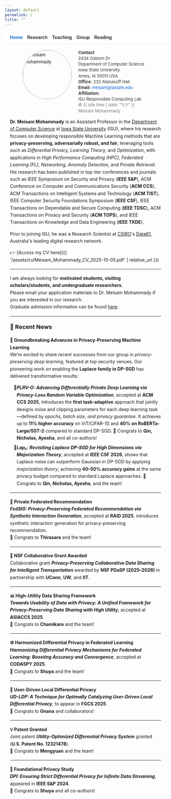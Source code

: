 ```yaml
---
layout: default
permalink: /
title: ""
---
```


<!-- Hide Cayman header & set layout width -->
<style>
.page-header{display:none!important}
.page-header .project-name,.page-header .project-tagline,.page-header .btn{display:none!important}
footer.site-footer { display: none !important; }

.main-wrapper{display:flex;flex-wrap:wrap;justify-content:space-between;max-width:950px;margin:0 auto;padding:0 1rem}
.left-col{flex:1 1 620px;min-width:320px;line-height:1.65}
.right-col{flex:0 0 250px;font-size:14px;color:#333;margin-top:1rem}
.right-col h3{margin-top:0.5rem;font-size:15px;font-weight:700;border-bottom:1px solid #eee;padding-bottom:0.2rem}
.right-col p{margin:0.3rem 0}
.right-col a{color:#0366d6;text-decoration:none}
.right-col a:hover{text-decoration:underline}

.topnav{position:sticky;top:0;z-index:20;display:flex;gap:14px;align-items:center;padding:.6rem 1rem;background:#fff;border-bottom:1px solid #e5e5e5}
.topnav a{text-decoration:none;font-weight:600;color:#1f2328}
.topnav a:hover{text-decoration:underline}
.topnav .active{color:#0366d6}

@media (max-width:720px){
  .main-wrapper{flex-direction:column}
  .right-col{margin-top:2rem}
}
</style>

<nav class="topnav">
  <a class="active" href="/">Home</a>
  <a href="/research/">Research</a>
  <a href="/teaching/">Teaching</a>
  <a href="/group/">Group</a>
  <a href="/blog/">Reading</a>
</nav>

<div class="main-wrapper">

  <!-- LEFT COLUMN: Bio + News -->
  <div class="left-col">


<!-- Hide Cayman header & set layout width -->
<style>
.page-header{display:none!important}.page-header .project-name,.page-header .project-tagline,.page-header .btn{display:none!important}
footer.site-footer { display: none !important; }
.main-content{max-width:860px;margin:0 auto;padding:0 1rem!important;line-height:1.65}
.main-content,.main-content *{overflow-wrap:anywhere}
.topnav{position:sticky;top:0;z-index:20;display:flex;gap:14px;align-items:center;padding:.6rem 1rem;background:#fff;border-bottom:1px solid #e5e5e5}
.topnav a{text-decoration:none;font-weight:600;color:#1f2328}
.topnav a:hover{text-decoration:underline}
.topnav .active{color:#0366d6}
.small-text{font-size:14px;line-height:1.6;margin-top:0}
.small-text h2{font-size:18px;margin-top:1.1em}
.small-text hr{margin:1.2em 0}
.sublist{list-style:none;padding-left:0;margin:.35rem 0 0}
.sublist li{position:relative;padding-left:1.3rem;margin:.45rem 0}
.sublist li::before{content:"🔹";position:absolute;left:0;top:.15rem}
@media (max-width:640px){.small-text{font-size:15px;line-height:1.7}}
</style>

<div class="small-text" markdown="1">
<!-- === Profile Image + Compact Contact Aligned Right === -->
<div style="display:flex;justify-content:center;align-items:flex-start;gap:1.2rem;flex-wrap:wrap;margin-top:1.2rem;">

  <!-- LEFT: Portrait -->
  <div style="flex:0 0 auto;">
    <img src="{{ '/meisam.png?v=1' | relative_url }}" alt="Meisam Mohammady"
         style="width:150px;height:150px;border-radius:50%;object-fit:cover;border:3px solid #e5e5e5;">
  </div>

  <!-- RIGHT: Compact Contact Box -->
  <div style="flex:0 0 auto;font-size:13px;line-height:1.4;color:#333;text-align:left;max-width:220px;">
    <strong>Contact</strong><br>
    2434 Osborn Dr<br>
    Department of Computer Science<br>
    Iowa State University<br>
    Ames, IA 50011 USA<br>
    <strong>Office:</strong> 232 Atanasoff Hall<br>
    <strong>Email:</strong> <a href="mailto:meisam@iastate.edu" style="color:#0366d6;text-decoration:none;">meisam@iastate.edu</a><br>
    <strong>Affiliation:</strong><br>
    ISU Responsible Computing Lab<br>
    <span style="color:#777;">© {{ site.time | date: "%Y" }} Meisam Mohammady</span>
  </div>

</div>

**Dr. Meisam Mohammady** is an Assistant Professor in the [Department of Computer Science](https://www.cs.iastate.edu) at [Iowa State University](https://www.iastate.edu) (ISU), where his research focuses on developing responsible Machine Learning methods that are **privacy-preserving, adversarially robust, and fair**, leveraging tools such as *Differential Privacy, Learning Theory,* and *Optimization*, with applications in *High Performance Computing (HPC), Federated Learning (FL), Networking, Anomaly Detection,* and *Private Retrieval*. His research has been published in top-tier conferences and journals such as IEEE Symposium on Security and Privacy (**IEEE S&P**), ACM Conference on Computer and Communications Security (**ACM CCS**), ACM Transactions on Intelligent Systems and Technology (**ACM TIST**), IEEE Computer Security Foundations Symposium (**IEEE CSF**), IEEE Transactions on Dependable and Secure Computing (**IEEE TDSC**), ACM Transactions on Privacy and Security (**ACM TOPS**), and IEEE Transactions on Knowledge and Data Engineering (**IEEE TKDE**).

Prior to joining ISU, he was a Research Scientist at [CSIRO](https://www.csiro.au/en/)'s [Data61](https://data61.csiro.au/), Australia's leading digital research network.

👉 [Access my CV here]({{ '/assets/cv/Meisam_Mohammady_CV_2025-10-05.pdf' | relative_url }})


---
I am always looking for **motivated students, visiting scholars/students, and undergraduate researchers**.  
Please email your application materials to Dr. Meisam Mohammady if you are interested in our research.  
Graduate admission information can be found [here](https://www.cs.iastate.edu/computer-science-graduate-admissions).

---

## 🧭 Recent News

**🧪 Groundbreaking Advances in Privacy-Preserving Machine Learning**  
We’re excited to share recent successes from our group in *privacy-preserving deep learning*, featured at top security venues. Our pioneering work on enabling the **Laplace family in DP-SGD** has delivered transformative results:

<ul style="list-style-type:'🔹'; margin-left:1.5em; padding-left:0; margin-top:0.35em;">
  <li style="margin-bottom:0.5em;">
    <em><strong>PLRV-O: Advancing Differentially Private Deep Learning via Privacy-Loss Random Variable Optimization</strong></em>, accepted at <strong>ACM CCS 2025</strong>, introduces the <strong>first task-adaptive</strong> approach that jointly designs noise and clipping parameters for each deep learning task—defined by <em>epochs, batch size, and privacy guarantee</em>. It achieves up to <strong>11% higher accuracy</strong> on ViT/CIFAR-10 and <strong>40% on RoBERTa-Large/SST-2</strong> compared to standard DP-SGD.  
    🏅 Congrats to <strong>Qin, Nicholas, Ayesha</strong>, and all co-authors!
  </li>
  <li>
    <em><strong>Lap₂: Revisiting Laplace DP-SGD for High Dimensions via Majorization Theory</strong></em>, accepted at <strong>IEEE CSF 2026</strong>, shows that Laplace noise can outperform Gaussian in DP-SGD by applying <em>majorization theory</em>, achieving <strong>40–50% accuracy gains</strong> at the same privacy budget compared to standard Laplace approaches.  
    🏅 Congrats to <strong>Qin, Nicholas, Ayesha</strong>, and the team!
  </li>
</ul>

---

**🧩 Private Federated Recommendation**  
<em><strong>FedSIG: Privacy-Preserving Federated Recommendation via Synthetic Interaction Generation</strong></em>, accepted at <strong>RAID 2025</strong>, introduces synthetic interaction generation for privacy-preserving recommendation.  
🏅 Congrats to <strong>Thirasara</strong> and the team!

---

**🚗 NSF Collaborative Grant Awarded**  
Collaborative grant <em><strong>Privacy-Preserving Collaborative Data Sharing for Intelligent Transportation</strong></em> awarded by <strong>NSF PDaSP (2025–2028)</strong> in partnership with <strong>UConn</strong>, <strong>UW</strong>, and <strong>IIT</strong>.

---

**📊 High-Utility Data Sharing Framework**  
<em><strong>Towards Usability of Data with Privacy: A Unified Framework for Privacy-Preserving Data Sharing with High Utility</strong></em>, accepted at <strong>ASIACCS 2025</strong>.  
🏅 Congrats to <strong>Chamikara</strong> and the team!

---

**⚙️ Harmonized Differential Privacy in Federated Learning**  
<em><strong>Harmonizing Differential Privacy Mechanisms for Federated Learning: Boosting Accuracy and Convergence</strong></em>, accepted at <strong>CODASPY 2025</strong>.  
🏅 Congrats to <strong>Shuya</strong> and the team!

---

**🔐 User-Driven Local Differential Privacy**  
<em><strong>UD-LDP: A Technique for Optimally Catalyzing User-Driven Local Differential Privacy</strong></em>, to appear in <strong>FGCS 2025</strong>.  
🏅 Congrats to <strong>Gnana</strong> and collaborators!

---

**💡 Patent Granted**  
Joint patent <em><strong>Utility-Optimized Differential Privacy System</strong></em> granted (<strong>U.S. Patent No. 12321478</strong>).  
🏅 Congrats to <strong>Mengyuan</strong> and the team!

---

**📘 Foundational Privacy Study**  
<em><strong>DPI: Ensuring Strict Differential Privacy for Infinite Data Streaming</strong></em>, appeared in <strong>IEEE S&P 2024</strong>.  
🏅 Congrats to <strong>Shuya</strong> and all co-authors!
